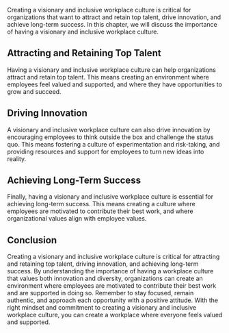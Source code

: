 
Creating a visionary and inclusive workplace culture is critical for organizations that want to attract and retain top talent, drive innovation, and achieve long-term success. In this chapter, we will discuss the importance of having a visionary and inclusive workplace culture.

Attracting and Retaining Top Talent
-----------------------------------

Having a visionary and inclusive workplace culture can help organizations attract and retain top talent. This means creating an environment where employees feel valued and supported, and where they have opportunities to grow and succeed.

Driving Innovation
------------------

A visionary and inclusive workplace culture can also drive innovation by encouraging employees to think outside the box and challenge the status quo. This means fostering a culture of experimentation and risk-taking, and providing resources and support for employees to turn new ideas into reality.

Achieving Long-Term Success
---------------------------

Finally, having a visionary and inclusive workplace culture is essential for achieving long-term success. This means creating a culture where employees are motivated to contribute their best work, and where organizational values align with employee values.

Conclusion
----------

Creating a visionary and inclusive workplace culture is critical for attracting and retaining top talent, driving innovation, and achieving long-term success. By understanding the importance of having a workplace culture that values both innovation and diversity, organizations can create an environment where employees are motivated to contribute their best work and are supported in doing so. Remember to stay focused, remain authentic, and approach each opportunity with a positive attitude. With the right mindset and commitment to creating a visionary and inclusive workplace culture, you can create a workplace where everyone feels valued and supported.

